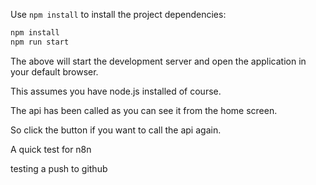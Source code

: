 

Use `npm install` to install the project dependencies:

```bash
npm install
npm run start
```
The above will start the development server and open the application in your default browser.

This assumes you have node.js installed of course.

The api has been called as you can see it from the home screen.

So click the button if you want to call the api again.

A quick test for n8n


testing a push to github